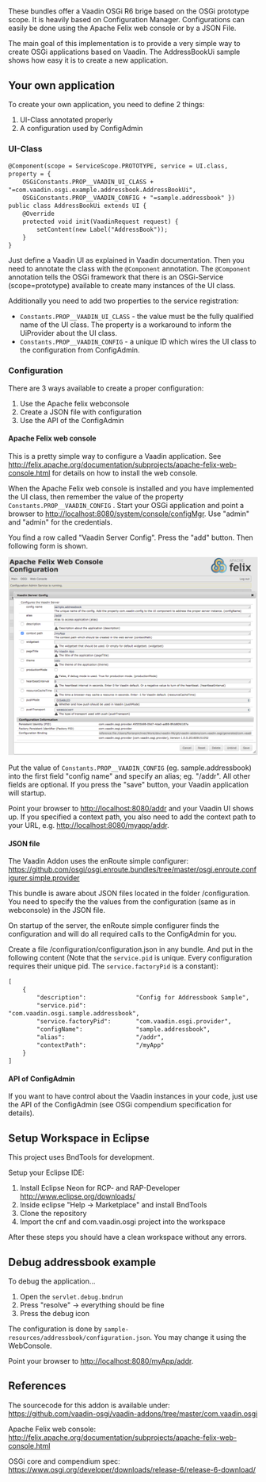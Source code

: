 # 

These bundles offer a Vaadin OSGi R6 brige based on the OSGi prototype scope. It is heavily based on Configuration Manager. Configurations can easily be done using the Apache Felix web console or by a JSON File.

The main goal of this implementation is to provide a very simple way to create OSGi applications based on Vaadin. The AddressBookUi sample shows how easy it is to create a new application.

## Your own application

To create your own application, you need to define 2 things:

1.  UI-Class annotated properly
2.  A configuration used by ConfigAdmin

### UI-Class

	@Component(scope = ServiceScope.PROTOTYPE, service = UI.class, property = {
		OSGiConstants.PROP__VAADIN_UI_CLASS + "=com.vaadin.osgi.example.addressbook.AddressBookUi",
		OSGiConstants.PROP__VAADIN_CONFIG + "=sample.addressbook" })
	public class AddressBookUi extends UI {
		@Override
		protected void init(VaadinRequest request) {
			setContent(new Label("AddressBook"));
		}
	}
 Just define a Vaadin UI as explained in Vaadin documentation. Then you need to annotate the class with the `@Component` annotation.
 The `@Component` annotation tells the OSGi framework that there is an OSGi-Service (scope=prototype) available to create many instances of the 	 UI class.
 
 Additionally you need to add two properties to the service registration:
 
*   `Constants.PROP__VAADIN_UI_CLASS` - the value must be the fully qualified name of the UI class. The property is a workaround to inform the UiProvider about the UI class.
*   `Constants.PROP__VAADIN_CONFIG` - a unique ID which wires the UI class to the configuration from ConfigAdmin.

### Configuration
There are 3 ways available to create a proper configuration:


1.  Use the Apache felix webconsole
2.  Create a JSON file with configuration
3.  Use the API of the ConfigAdmin

#### Apache Felix web console
This is a pretty simple way to configure a Vaadin application. See <http://felix.apache.org/documentation/subprojects/apache-felix-web-console.html> for details on how to install the web console. 

When the Apache Felix web console is installed and you have implemented the UI class, then remember the value of the property `Constants.PROP__VAADIN_CONFIG` .
Start your OSGi application and point a browser to <http://localhost:8080/system/console/configMgr>. Use "admin" and "admin" for the credentials.

You find a row called "Vaadin Server Config". Press the "add" button. Then following form is shown. 

![Apache Felix web console](docu/WebConsole.png "Apache Felix we bconsole") 

Put the value of `Constants.PROP__VAADIN_CONFIG` (eg. sample.addressbook) into the first field "config name" and specify an alias; eg. "/addr".
All other fields are optional. If you press the "save" button, your Vaadin application will startup.

Point your browser to <http://localhost:8080/addr> and your Vaadin UI shows up. If you specified a context path, you also need to add the context path to your URL, e.g. <http://localhost:8080/myapp/addr>.

#### JSON file
The Vaadin Addon uses the enRoute simple configurer: 
<https://github.com/osgi/osgi.enroute.bundles/tree/master/osgi.enroute.configurer.simple.provider>  

This bundle is aware about JSON files located in the folder /configuration. You need to specify the the values from the configuration (same as in webconsole) in the JSON file.

On startup of the server, the enRoute simple configurer finds the configuration and will do all required calls to the ConfigAdmin for you.

Create a file /configuration/configuration.json in any bundle. And put in the following content (Note that the `service.pid` is unique. Every configuration requires their unique pid. The `service.factoryPid` is a constant):

	[
		{
			"description":				"Config for Addressbook Sample",
			"service.pid":				"com.vaadin.osgi.sample.addressbook",
			"service.factoryPid":		"com.vaadin.osgi.provider",
			"configName":				"sample.addressbook",
			"alias":					"/addr",
			"contextPath":				"/myApp"
		}
	]


#### API of ConfigAdmin
If you want to have control about the Vaadin instances in your code, just use the API of the ConfigAdmin (see OSGi compendium specification for details).

## Setup Workspace in Eclipse
This project uses BndTools for development.

Setup your Eclipse IDE:
1. Install Eclipse Neon for RCP- and RAP-Developer <http://www.eclipse.org/downloads/>
2. Inside eclipse "Help -> Marketplace" and install BndTools
3. Clone the repository
4. Import the cnf and com.vaadin.osgi project into the workspace

After these steps you should have a clean workspace without any errors. 

## Debug addressbook example
To debug the application... 

1. Open the `servlet.debug.bndrun`
2. Press "resolve" -> everything should be fine
3. Press the debug icon

The configuration is done by  `sample-resources/addressbook/configuration.json`. You may change it using the WebConsole.

Point your browser to <http://localhost:8080/myApp/addr>.

## References

The sourcecode for this addon is available under: <https://github.com/vaadin-osgi/vaadin-addons/tree/master/com.vaadin.osgi>

Apache Felix web console: <http://felix.apache.org/documentation/subprojects/apache-felix-web-console.html>

OSGi core and compendium spec: <https://www.osgi.org/developer/downloads/release-6/release-6-download/>

